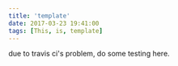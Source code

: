 ```yaml
--- 
title: 'template' 
date: 2017-03-23 19:41:00 
tags: [This, is, template] 
--- 
```


due to travis ci's problem, do some testing here.
